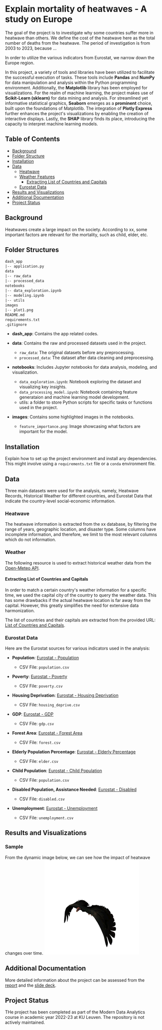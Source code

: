# Explain mortality of heatwaves - A study on Europe

The goal of the project is to investigate why some countries suffer more in heatwave than others. We define the cost of the heatwave here as the total number of deaths from the heatwave. The period of investigation is from 2003 to 2023, because ...

In order to utilize the various indicators from Eurostat, we narrow down the Europe region.

In this project, a variety of tools and libraries have been utilized to facilitate the successful execution of tasks. These tools include **Pandas** and  **NumPy** for data manipulation and analysis within the Python programming environment. Additionally, the **Matplotlib** library has been employed for visualizations. For the realm of machine learning, the project makes use of **Scikit-Learn (sklearn)** for data mining and analysis. For streamlined yet informative statistical graphics, **Seaborn** emerges as a **prominent** choice, built upon the foundations of Matplotlib. The integration of **Plotly Express** further enhances the project's visualizations by enabling the creation of interactive displays. Lastly, the **SHAP** library finds its place, introducing the capacity to interpret machine learning models.

## Table of Contents

- [Background](#project-title-and-description)
- [Folder Structure](#folder)
- [Installation](#installation)
- [Data](#data)
  - [Heatwave](#heatwave)
  - [Weather Features](#weather-features)
    - [Extracting List of Countries and Capitals](#extracting-list-of-countries-and-capitals)
  - [Eurostat Data](#eurostat-data)
- [Results and Visualizations](#results-and-visualizations)
- [Additional Documentation](#additional-documentation)
- [Project Status](#project-status)

## Background

Heatwaves create a large impact on the society.
According to xx, some important factors are relevant for the mortality, such as child, elder, etc.

## Folder Structures

```
dash_app
|-- application.py
data
|-- raw_data
|-- processed_data
notebooks
|-- data_exploration.ipynb
|-- modeling.ipynb
|-- utils
images
|-- plot1.png
README.md
requirements.txt
.gitignore
```
- **dash_app**: Contains the app related codes.
  
- **data**: Contains the raw and processed datasets used in the project.
  - `raw_data`: The original datasets before any preprocessing.
  - `processed_data`: The dataset after data cleaning and preprocessing.
  
- **notebooks**: Includes Jupyter notebooks for data analysis, modeling, and visualization.
  - `data_exploration.ipynb`: Notebook exploring the dataset and visualizing key insights.
  - `data_processing_model.ipynb`: Notebook containing feature generataion and machine learning model development.
  - utils: a folder to store Python scripts for specific tasks or functions used in the project.
  
- **images**: Contains some highlighted images in the notebooks.
  - `feature_importance.png`: Image showcasing what factors are important for the model.
  
## Installation

Explain how to set up the project environment and install any dependencies. This might involve using a `requirements.txt` file or a `conda` environment file.

## Data

Three main datasets were used for the analysis, namely, Heatwave Records, Historical Weather for different countries, and Eurostat Data that indicate the country-level social-economic information.

### Heatwave 

The heatwave information is extracted from the xx database, by filtering the range of years, geographic location, and disaster type. Some columns have incomplete information, and therefore, we limit to the most relevant columns which do not information.

### Weather 

The following resource is used to extract historical weather data from the [Open-Meteo API](https://open-meteo.com/en/docs/historical-weather-api).

#### Extracting List of Countries and Capitals

In order to match a certain country's weather information for a specific time, we used the capital city of the country to query the weather data. This has some drawbacks if the actual heatwave location is far away from the capital. However, this greatly simplifies the need for extensive data harmonization.

The list of countries and their capitals are extracted from the provided URL: [List of Countries and Capitals](http://techslides.com/list-of-countries-and-capitals).

### Eurostat Data

Here are the Eurostat sources for various indicators used in the analysis:

- **Population**: [Eurostat - Population](https://ec.europa.eu/eurostat/databrowser/view/DEMO_PJAN/default/table?lang=en)
  - CSV File: `population.csv`

- **Poverty**: [Eurostat - Poverty](https://ec.europa.eu/eurostat/databrowser/view/SDG_01_10/default/table?lang=en)
  - CSV File: `poverty.csv`

- **Housing Deprivation**: [Eurostat - Housing Deprivation](https://ec.europa.eu/eurostat/databrowser/view/SDG_11_11/default/table?lang=en)
  - CSV File: `housing_deprive.csv`

- **GDP**: [Eurostat - GDP](https://ec.europa.eu/eurostat/databrowser/view/SDG_08_10/default/table?lang=en)
  - CSV File: `gdp.csv`

- **Forest Area**: [Eurostat - Forest Area](https://ec.europa.eu/eurostat/databrowser/product/view/SDG_15_10)
  - CSV File: `forest.csv`

- **Elderly Population Percentage**: [Eurostat - Elderly Percentage](https://ec.europa.eu/eurostat/databrowser/view/TPS00028/default/table?lang=en)
  - CSV File: `elder.csv`

- **Child Population**: [Eurostat - Child Population](https://ec.europa.eu/eurostat/databrowser/view/yth_demo_010/default/table?lang=en)
  - CSV File: `population.csv`

- **Disabled Population, Assistance Needed**: [Eurostat - Disabled](https://ec.europa.eu/eurostat/databrowser/view/hlth_dpeh130/default/table?lang=en)
  - CSV File: `disabled.csv`

- **Unemployment**: [Eurostat - Unemployment](https://ec.europa.eu/eurostat/databrowser/product/view/SDG_08_40)
  - CSV File: `unemployment.csv`

## Results and Visualizations

### Sample

From the dynamic image below, we can see how the impact of heatwave changes over time.
![Demo GIF](images/sample.gif)

## Additional Documentation

More detailed information about the project can be assessed from the [report](https://www.overleaf.com/4741585141rpxkgzttqrvv) and the [slide deck](https://docs.google.com/presentation/d/1s_Lrp2qbuxrJJsyitHEKRXocIdoAaR0XmclfKdeL9F0/edit?usp=sharing).

## Project Status

THe project has been completed as part of the Modern Data Analytics course in academic year 2022-23 at KU Leuven. The repository is not actively maintained.
